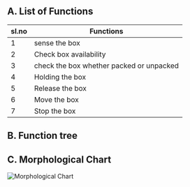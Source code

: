 ## A. List of Functions

|sl.no| Functions|
|-----|----------|
|1|sense the box|
|2|Check box availability|
|3|check the box whether packed or unpacked|
|4|Holding the box|
|5|Release the box|
|6|Move the box|
|7|Stop the box|

## B. Function tree


## C. Morphological Chart
![Morphological Chart](https://user-images.githubusercontent.com/83766342/120937198-ce14fa80-c729-11eb-9757-a9cfeed03dfe.png)


